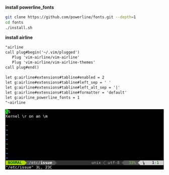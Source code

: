 **install powerline_fonts**
```bash
git clone https://github.com/powerline/fonts.git --depth=1
cd fonts
./install.sh  
```

**install airline**
```vim
"airline
call plug#begin('~/.vim/plugged')
   Plug 'vim-airline/vim-airline'
   Plug 'vim-airline/vim-airline-themes'
call plug#end()

let g:airline#extensions#tabline#enabled = 2
let g:airline#extensions#tabline#left_sep = ' '
let g:airline#extensions#tabline#left_alt_sep = '|'
let g:airline#extensions#tabline#formatter = 'default'
let g:airline_powerline_fonts = 1   
"~airline
```

![avatar](imgs/airline.png)
